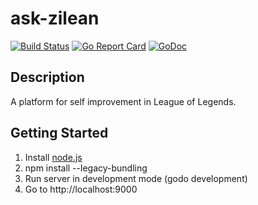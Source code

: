 ask-zilean
==========

[![Build Status](https://travis-ci.org/telrikk/ask-zilean.svg?branch=master)](https://travis-ci.org/telrikk/ask-zilean)
[![Go Report Card](https://goreportcard.com/badge/github.com/telrikk/ask-zilean)](https://goreportcard.com/report/github.com/telrikk/ask-zilean)
[![GoDoc](https://godoc.org/github.com/telrikk/ask-zilean?status.svg)](http://godoc.org/github.com/telrikk/ask-zilean)

Description
-----------

A platform for self improvement in League of Legends.

Getting Started
---------------

1) Install [node.js](https://nodejs.org/en/)
2) npm install --legacy-bundling
3) Run server in development mode (godo development)
4) Go to http://localhost:9000
